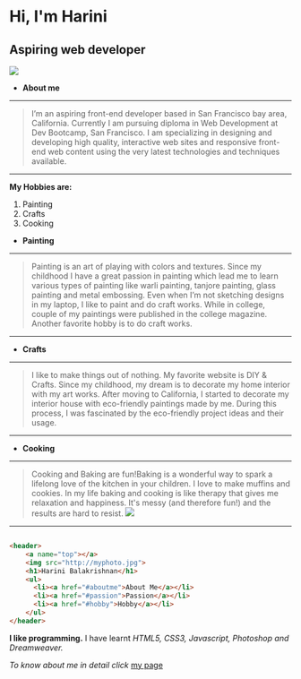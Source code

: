 # Hi, I'm Harini
## Aspiring web developer
![](http://i.imgur.com/9p2DQ4ls.jpg?raw=true)

* **About me**
---
>I’m an aspiring front-end developer based in San Francisco bay area, California. Currently I am pursuing diploma in Web Development at Dev Bootcamp, San Francisco. I am specializing in designing and developing high quality, interactive web sites and responsive front-end web content using the very latest technologies and techniques available.
---

**My Hobbies are:**

1. Painting
2. Crafts
3. Cooking


* **Painting**
---
>Painting is an art of playing with colors and textures. Since my childhood I have a great passion in painting which lead me to learn various types of painting like warli painting, tanjore painting, glass painting and metal embossing. Even when I’m not sketching designs in my laptop, I like to paint and do craft works. While in college, couple of my paintings were published in the college magazine. Another favorite hobby is to do craft works.
---

* **Crafts**
---
>I like to make things out of nothing. My favorite website is DIY & Crafts. Since my childhood, my dream is to decorate my home interior with my art works. After moving to California, I started to decorate my interior house with eco-friendly paintings made by me. During this process, I was fascinated by the eco-friendly project ideas and their usage.
---


* **Cooking**
---
>Cooking and Baking are fun!Baking is a wonderful way to spark a lifelong love of the kitchen in your children. I love to make muffins and cookies. In my life baking and cooking is like therapy that gives me relaxation and happiness. It's messy (and therefore fun!) and the results are hard to resist.
![](http://i.imgur.com/rsoVtg4t.jpg?raw=true)
---


```HTML code:

<header>
    <a name="top"></a>
    <img src="http://myphoto.jpg">
    <h1>Harini Balakrishnan</h1>
    <ul>
      <li><a href="#aboutme">About Me</a></li>
      <li><a href="#passion">Passion</a></li>
      <li><a href="#hobby">Hobby</a></li>
    </ul>
</header>
```

**I like programming.** I have learnt *HTML5, CSS3, Javascript, Photoshop and Dreamweaver.*

*To know about me in detail click* [my page](https://harinibalakrishnan.wordpress.com/)
